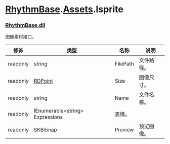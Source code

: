 # [RhythmBase](../../RhythmToolkit.md).[Assets](../namespace/Assets.md).Isprite
### [RhythmBase.dll](../assembly/RhythmBase.md)
图像素材接口。

修饰 | 类型 | 名称 | 说明
-|-|-|-
readonly | string | FilePath | 文件路径。
readonly | [RDPoint](../class/RDPoint.md) | Size | 图像尺寸。
readonly | string | Name | 文件名称。
readonly | IEnumerable\<string\> Expressions | 表情。
readonly | SKBitmap | Preview | 预览图像。